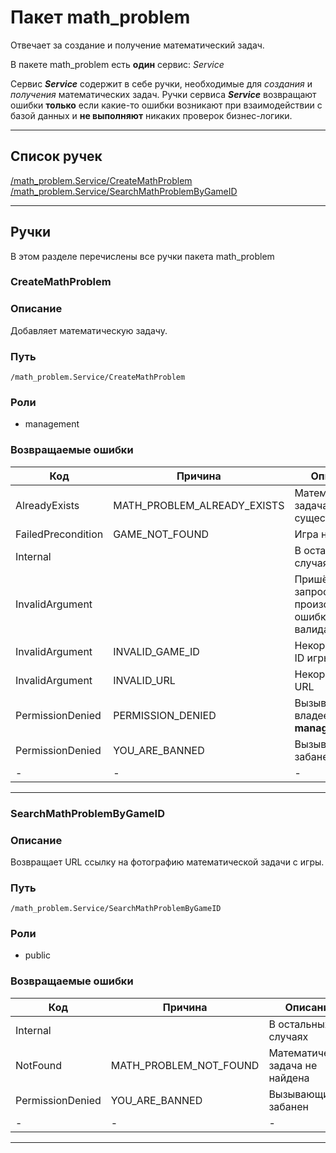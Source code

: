 # Пакет math_problem

Отвечает за создание и получение математический задач. 

В пакете math_problem есть **один** сервис: *Service*

Сервис ***Service*** содержит в себе ручки, необходимые для *создания* и *получения* математических задач. Ручки сервиса ***Service*** возвращают ошибки **только** если какие-то ошибки возникают при взаимодействии с базой данных и **не выполняют** никаких проверок бизнес-логики.

---
## Список ручек
[/math_problem.Service/CreateMathProblem](#/math_problem.Service/CreateMathProblem)  
[/math_problem.Service/SearchMathProblemByGameID](#/math_problem.Service/SearchMathProblemByGameID)  

---
## Ручки
В этом разделе перечислены все ручки пакета math_problem

### <a id="/math_problem.Service/CreateMathProblem">CreateMathProblem</a>
### Описание
Добавляет математическую задачу.
### Путь
`/math_problem.Service/CreateMathProblem`
### Роли
+ management
### Возвращаемые ошибки
| Код | Причина | Описание |
| - | - | - |
| AlreadyExists | MATH_PROBLEM_ALREADY_EXISTS | Математическая задача уже существует |
| FailedPrecondition | GAME_NOT_FOUND | Игра не найдена |
| Internal | | В остальных случаях |
| InvalidArgument | | Пришёл пустой запрос или произошла ошибка валидатора |
| InvalidArgument | INVALID_GAME_ID | Некорректный ID игры |
| InvalidArgument | INVALID_URL | Некорректный URL |
| PermissionDenied | PERMISSION_DENIED | Вызывающий не владеет ролью **management** |
| PermissionDenied | YOU_ARE_BANNED | Вызывающий забанен |
| - | - | - |

---
### <a id="/math_problem.Service/SearchMathProblemByGameID">SearchMathProblemByGameID</a>
### Описание
Возвращает URL ссылку на фотографию математической задачи с игры.
### Путь
`/math_problem.Service/SearchMathProblemByGameID`
### Роли
+ public
### Возвращаемые ошибки
| Код | Причина | Описание |
| - | - | - |
| Internal | | В остальных случаях |
| NotFound | MATH_PROBLEM_NOT_FOUND | Математическая задача не найдена |
| PermissionDenied | YOU_ARE_BANNED | Вызывающий забанен |
| - | - | - |

---